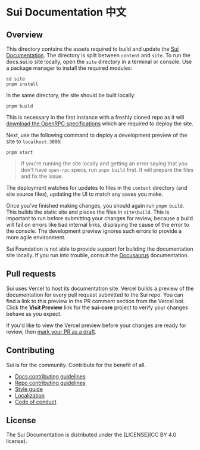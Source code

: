 # Sui Documentation 中文


## Overview

This directory contains the assets required to build and update the [Sui Documentation](https://docs.sui.io). The directory is split between `content` and `site`. To run the docs.sui.io site locally, open the `site` directory in a terminal or console. Use a package manager to install the required modules:

```shell
cd site
pnpm install
```

In the same directory, the site should be built locally:

```shell
pnpm build
```

This is necessary in the first instance with a freshly cloned repo as it will [download the OpenRPC specifications](/docs/site/src/utils/getopenrpcspecs.js) which are required to deploy the site.

Next, use the following command to deploy a development preview of the site to `localhost:3000`:

```shell
pnpm start
```

> If you're running the site locally and getting an error saying that you don't have `open-rpc` specs, run `pnpm build` first. It will prepare the files and fix the issue.

The deployment watches for updates to files in the `content` directory (and site source files), updating the UI to match any saves you make. 

Once you've finished making changes, you should again run `pnpm build`. This builds the static site and places the files in `site\build`. This is important to run before submitting your changes for review, because a build will fail on errors like bad internal links, displaying the cause of the error to the console. The development preview ignores such errors to provide a more agile environment.

Sui Foundation is not able to provide support for building the documentation site locally. If you run into trouble, consult the [Docusaurus](https://docusaurus.io/) documentation.

## Pull requests

Sui uses Vercel to host its documentation site. Vercel builds a preview of the documentation for every pull request submitted to the Sui repo. You can find a link to this preview in the PR comment section from the Vercel bot. Click the **Visit Preview** link for the **sui-core** project to verify your changes behave as you expect.

If you'd like to view the Vercel preview before your changes are ready for review, then [mark your PR as a draft](https://github.blog/2019-02-14-introducing-draft-pull-requests/).



## Contributing

Sui is for the community. Contribute for the benefit of all.

- [Docs contributing guidelines](https://docs.sui.io/references/contribute/contribution-process)
- [Repo contributing guidelines](https://docs.sui.io/contribute-to-sui-repos)
- [Style guide](https://docs.sui.io/style-guide)
- [Localization](https://docs.sui.io/localize-sui-docs)
- [Code of conduct](https://docs.sui.io/contribute/code-of-conduct)

## License

The Sui Documentation is distributed under the [LICENSE](CC BY 4.0 license).
